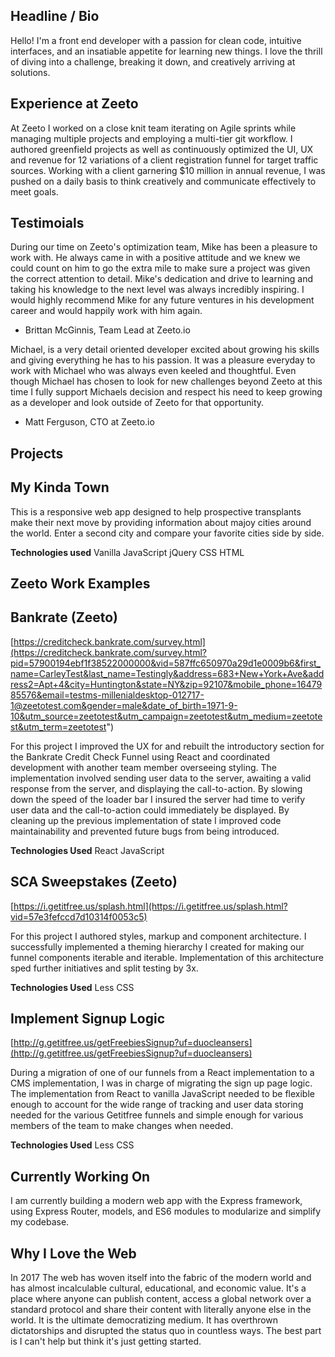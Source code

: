 ## Headline / Bio
Hello! I'm a front end developer with a passion for clean code, intuitive interfaces, and an insatiable appetite for learning new things. I love the thrill of diving into a challenge, breaking it down, and creatively arriving at solutions.

## Experience at Zeeto
At Zeeto I worked on a close knit team iterating on Agile sprints while managing multiple projects and employing a multi-tier git workflow. I authored greenfield projects as well as continuously optimized the UI, UX and revenue for 12 variations of a client registration funnel for target traffic sources. Working with a client garnering $10 million in annual revenue, I was pushed on a daily basis to think creatively and communicate effectively to meet goals.

## Testimoials
During our time on Zeeto's optimization team, Mike has been a pleasure to work with. He always came in with a positive attitude and we knew we could count on him to go the extra mile to make sure a project was given the correct attention to detail. Mike's dedication and drive to learning and taking his knowledge to the next level was always incredibly inspiring. I would highly recommend Mike for any future ventures in his development career and would happily work with him again.
- Brittan McGinnis, Team Lead at Zeeto.io

Michael, is a very detail oriented developer excited about growing his skills and giving everything he has to his passion. It was a pleasure everyday to work with Michael who was always even keeled and thoughtful. Even though Michael has chosen to look for new challenges beyond Zeeto at this time I fully support Michaels decision and respect his need to keep growing as a developer and look outside of Zeeto for that opportunity.
- Matt Ferguson, CTO at Zeeto.io

## Projects

## My Kinda Town
This is a responsive web app designed to help prospective transplants make their next move by providing information about majoy cities around the world. Enter a second city and compare your favorite cities side by side.

**Technologies used**
Vanilla JavaScript
jQuery
CSS
HTML

## Zeeto Work Examples

## Bankrate (Zeeto)
[https://creditcheck.bankrate.com/survey.html](https://creditcheck.bankrate.com/survey.html?pid=57900194ebf1f38522000000&vid=587ffc650970a29d1e0009b6&first_name=CarleyTest&last_name=Testingly&address=683+New+York+Ave&address2=Apt+4&city=Huntington&state=NY&zip=92107&mobile_phone=1647985576&email=testms-millenialdesktop-012717-1@zeetotest.com&gender=male&date_of_birth=1971-9-10&utm_source=zeetotest&utm_campaign=zeetotest&utm_medium=zeetotest&utm_term=zeetotest")

For this project I improved the UX for and rebuilt the introductory section for the Bankrate Credit Check Funnel using React and coordinated development with another team member overseeing styling. The implementation involved sending user data to the server, awaiting a valid response from the server, and displaying the call-to-action. By slowing down the speed of the loader bar I insured the server had time to verify user data and the call-to-action could immediately be displayed. By cleaning up the previous implementation of state I improved code maintainability and prevented future bugs from being introduced.

**Technologies Used**
React
JavaScript

## SCA Sweepstakes (Zeeto)
[https://i.getitfree.us/splash.html](https://i.getitfree.us/splash.html?vid=57e3fefccd7d10314f0053c5)

For this project I authored styles, markup and component architecture. I successfully implemented a theming hierarchy I created for making our funnel components iterable and iterable. Implementation of this architecture sped further initiatives and split testing by 3x.

**Technologies Used**
Less
CSS

## Implement Signup Logic
[http://g.getitfree.us/getFreebiesSignup?uf=duocleansers](http://g.getitfree.us/getFreebiesSignup?uf=duocleansers)

During a migration of one of our funnels from a React implementation to a CMS implementation, I was in charge of migrating the sign up page logic. The implementation from React to vanilla JavaScript needed to be flexible enough to account for the wide range of tracking and user data storing needed for the various Getitfree funnels and simple enough for various members of the team to make changes when needed.

**Technologies Used**
Less
CSS

## Currently Working On
I am currently building a modern web app with the Express framework, using Express Router, models, and ES6 modules to modularize and simplify my codebase.

## Why I Love the Web
In 2017 The web has woven itself into the fabric of the modern world and has almost incalculable cultural, educational, and economic value. It's a place where anyone can publish content, access a global network over a standard protocol and share their content with literally anyone else in the world. It is the ultimate democratizing medium. It has overthrown dictatorships and disrupted the status quo in countless ways. The best part is I can't help but think it's just getting started.
